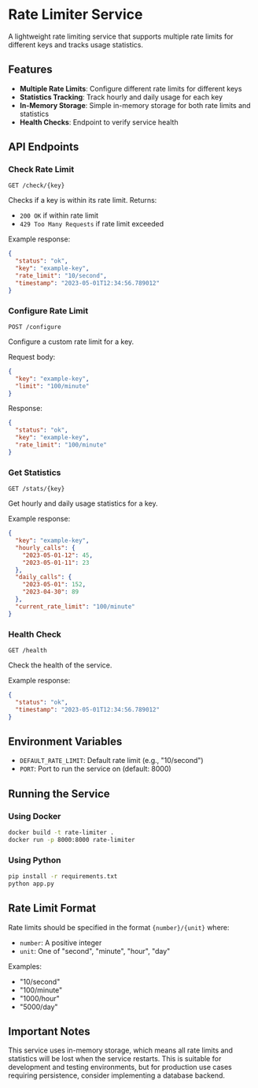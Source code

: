 # Rate Limiter Service

A lightweight rate limiting service that supports multiple rate limits for different keys and tracks usage statistics.

## Features

- **Multiple Rate Limits**: Configure different rate limits for different keys
- **Statistics Tracking**: Track hourly and daily usage for each key
- **In-Memory Storage**: Simple in-memory storage for both rate limits and statistics
- **Health Checks**: Endpoint to verify service health

## API Endpoints

### Check Rate Limit

```
GET /check/{key}
```

Checks if a key is within its rate limit. Returns:
- `200 OK` if within rate limit
- `429 Too Many Requests` if rate limit exceeded

Example response:
```json
{
  "status": "ok",
  "key": "example-key",
  "rate_limit": "10/second",
  "timestamp": "2023-05-01T12:34:56.789012"
}
```

### Configure Rate Limit

```
POST /configure
```

Configure a custom rate limit for a key.

Request body:
```json
{
  "key": "example-key",
  "limit": "100/minute"
}
```

Response:
```json
{
  "status": "ok",
  "key": "example-key",
  "rate_limit": "100/minute"
}
```

### Get Statistics

```
GET /stats/{key}
```

Get hourly and daily usage statistics for a key.

Example response:
```json
{
  "key": "example-key",
  "hourly_calls": {
    "2023-05-01-12": 45,
    "2023-05-01-11": 23
  },
  "daily_calls": {
    "2023-05-01": 152,
    "2023-04-30": 89
  },
  "current_rate_limit": "100/minute"
}
```

### Health Check

```
GET /health
```

Check the health of the service.

Example response:
```json
{
  "status": "ok",
  "timestamp": "2023-05-01T12:34:56.789012"
}
```

## Environment Variables

- `DEFAULT_RATE_LIMIT`: Default rate limit (e.g., "10/second")
- `PORT`: Port to run the service on (default: 8000)

## Running the Service

### Using Docker

```bash
docker build -t rate-limiter .
docker run -p 8000:8000 rate-limiter
```

### Using Python

```bash
pip install -r requirements.txt
python app.py
```

## Rate Limit Format

Rate limits should be specified in the format `{number}/{unit}` where:
- `number`: A positive integer
- `unit`: One of "second", "minute", "hour", "day"

Examples:
- "10/second"
- "100/minute"
- "1000/hour"
- "5000/day"

## Important Notes

This service uses in-memory storage, which means all rate limits and statistics will be lost when the service restarts. This is suitable for development and testing environments, but for production use cases requiring persistence, consider implementing a database backend.
